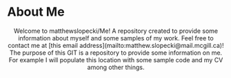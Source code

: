 # About Me
<div align="center"> Welcome to matthewslopecki/Me! A repository created to provide some information about myself and some samples of my work. Feel free to contact me at [this email address](mailto:matthew.slopecki@mail.mcgill.ca)!
The purpose of this GIT is a repository to provide some information on me. For example I will populate this location with some sample code and my CV among other things.</div>